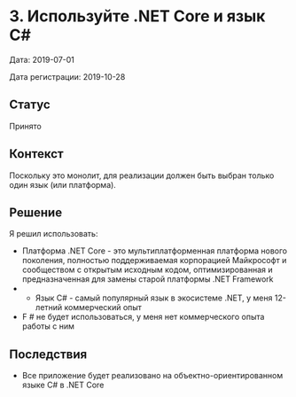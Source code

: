 # 3. Используйте .NET Core и язык C#

Дата: 2019-07-01

Дата регистрации: 2019-10-28

## Статус

Принято

## Контекст

Поскольку это монолит, для реализации должен быть выбран только один язык (или платформа).

## Решение

Я решил использовать:

- Платформа .NET Core - это мультиплатформенная платформа нового поколения, полностью поддерживаемая корпорацией Майкрософт и сообществом с открытым исходным кодом, оптимизированная и предназначенная для замены старой платформы .NET Framework
- - Язык C# - самый популярный язык в экосистеме .NET, у меня 12-летний коммерческий опыт
- F # не будет использоваться, у меня нет коммерческого опыта работы с ним

## Последствия

- Все приложение будет реализовано на объектно-ориентированном языке C# в .NET Core 

